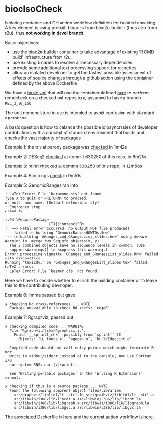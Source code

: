 # biocIsoCheck

Isolating container and GH action workflow definition for isolated checking.  A
key element is using prebuilt binaries from bioc2u-builder (thus also from r2u), thus **not working in
devel branch**.

Basic objectives:
- use the bioc2u-builder container to take advantage of existing 'R CMD build' infrastructure from r2u,
- use existing binaries to resolve all necessary dependencies
- provide some additional text processing support for vignettes
- allow an isolated developer to get the fastest possible assessment of effects of source changes through a github action using the container defined by the above Dockerfile


We have a [basic.yml](https://github.com/vjcitn/biocIsoCheck/blob/main/basic.yml)
that will use the container defined [here](https://github.com/vjcitn/biocIsoCheck/blob/main/D4bioc2uJammy)
to perform rcmdcheck on a checked out repository, assumed to have a branch `REL_3_20_ISO`.

The odd nomenclature in use is intended to avoid confusion with standard operations.

A basic question is how to balance the possible idiosyncrasies of developer contributions
with a concept of standard environment that builds and checks the vast majority of
packages.

Example 1: the trivial parody package was [checked](https://github.com/vjcitn/parody/actions/runs/13326835361) in 1m42s

Example 2: DESeq2 [checked](https://github.com/vjcitn/DESeq2/actions/runs/13329655502/job/37230556460) at commit 630250 of this repo, in 8m25s

Example 3: minfi [checked](https://github.com/vjcitn/minfi/actions/runs/13330007240) at commit 630250 of this repo, in 12m58s

Example 4: Biostrings [check](https://github.com/vjcitn/Biostrings/actions/runs/13329964997) in 9m51s

Example 5: GenomicRanges ran into 
```
! LaTeX Error: File `beramono.sty' not found.
Type X to quit or <RETURN> to proceed,
or enter new name. (Default extension: sty)
! Emergency stop.
<read *> 
         
l.94 \RequirePackage
                    [T1]{fontenc}^^M
!  ==> Fatal error occurred, no output PDF file produced!
--- failed re-building ‘GenomicRangesHOWTOs.Rnw’
--- re-building ‘GRanges_and_GRangesList_slides.Rnw’ using Sweave
Warning in .merge_two_Seqinfo_objects(x, y) :
  The 2 combined objects have no sequence levels in common. (Use
  suppressWarnings() to suppress this warning.)
Error: processing vignette 'GRanges_and_GRangesList_slides.Rnw' failed with diagnostics:
Running 'texi2dvi' on 'GRanges_and_GRangesList_slides.tex' failed.
LaTeX errors:
! LaTeX Error: File `beamer.cls' not found.
```

Here we have to decide whether to enrich the building container or to leave this to the
contributing developer.

Example 6: limma passed but gave
```
❯ checking Rd cross-references ... NOTE
  Package unavailable to check Rd xrefs: ‘edgeR’
```

Example 7: Rgraphviz, passed but
```
❯ checking compiled code ... WARNING
  File ‘Rgraphviz/libs/Rgraphviz.so’:
    Found ‘__sprintf_chk’, possibly from ‘sprintf’ (C)
      Objects: ‘LL_funcs.o’, ‘agopen.o’, ‘buildEdgeList.o’
  
  Compiled code should not call entry points which might terminate R nor
  write to stdout/stderr instead of to the console, nor use Fortran I/O
  nor system RNGs nor [v]sprintf.
  
  See ‘Writing portable packages’ in the ‘Writing R Extensions’ manual.

❯ checking if this is a source package ... NOTE
  Found the following apparent object files/libraries:
    src/graphviz/libltdl/lt__strl.lo src/graphviz/libltdl/lt__strl.o
    src/libwin/i386/lib/libcdt.a src/libwin/i386/lib/libcdt.la
    src/libwin/i386/lib/libgraph.a src/libwin/i386/lib/libgraph.la
    src/libwin/i386/lib/libgvc.a src/libwin/i386/lib/libgvc.la
```

The associated Dockerfile is [here](https://github.com/vjcitn/biocIsoCheck/blob/main/D4bioc2uJammy)
and the current action workflow is [here](https://github.com/vjcitn/biocIsoCheck/blob/main/basic.yml).


